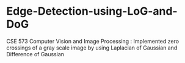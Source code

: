 # Edge-Detection-using-LoG-and-DoG
CSE 573 Computer Vision and Image Processing : Implemented zero crossings of a gray scale image by using Laplacian of Gaussian and Difference of Gaussian
